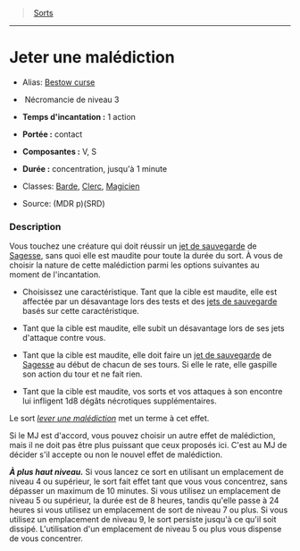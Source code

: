 ﻿> [Sorts](hd_spells.md)

---

# Jeter une malédiction

- Alias: [Bestow curse](srd_spells_bestow_curse.md)

-  Nécromancie de niveau 3

- **Temps d'incantation :** 1 action

- **Portée :** contact

- **Composantes :** V, S</Components-->

- **Durée :** concentration, jusqu'à 1 minute

- Classes: [Barde](hd_bard.md), [Clerc](hd_cleric.md), [Magicien](hd_wizard.md)

- Source: (MDR p)(SRD)

### Description

Vous touchez une créature qui doit réussir un [jet de sauvegarde](hd_abilities_jets_de_sauvegarde.md) de [Sagesse](hd_abilities_wisdom.md), sans quoi elle est maudite pour toute la durée du sort. À vous de choisir la nature de cette malédiction parmi les options suivantes au moment de l'incantation.

* Choisissez une caractéristique. Tant que la cible est maudite, elle est affectée par un désavantage lors des tests et des [jets de sauvegarde](hd_abilities_jets_de_sauvegarde.md) basés sur cette caractéristique.

* Tant que la cible est maudite, elle subit un désavantage lors de ses jets d'attaque contre vous.

* Tant que la cible est maudite, elle doit faire un [jet de sauvegarde](hd_abilities_jets_de_sauvegarde.md) de [Sagesse](hd_abilities_wisdom.md) au début de chacun de ses tours. Si elle le rate, elle gaspille son action du tour et ne fait rien.

* Tant que la cible est maudite, vos sorts et vos attaques à son encontre lui infligent 1d8 dégâts nécrotiques supplémentaires.

Le sort _[lever une malédiction](hd_spells_lever_une_malediction.md)_ met un terme à cet effet.

Si le MJ est d'accord, vous pouvez choisir un autre effet de malédiction, mais il ne doit pas être plus puissant que ceux proposés ici. C'est au MJ de décider s'il accepte ou non le nouvel effet de malédiction.

**_À plus haut niveau._** Si vous lancez ce sort en utilisant un emplacement de niveau 4 ou supérieur, le sort fait effet tant que vous vous concentrez, sans dépasser un maximum de 10 minutes. Si vous utilisez un emplacement de niveau 5 ou supérieur, la durée est de 8 heures, tandis qu'elle passe à 24 heures si vous utilisez un emplacement de sort de niveau 7 ou plus. Si vous utilisez un emplacement de niveau 9, le sort persiste jusqu'à ce qu'il soit dissipé. L'utilisation d'un emplacement de niveau 5 ou plus vous dispense de vous concentrer.

